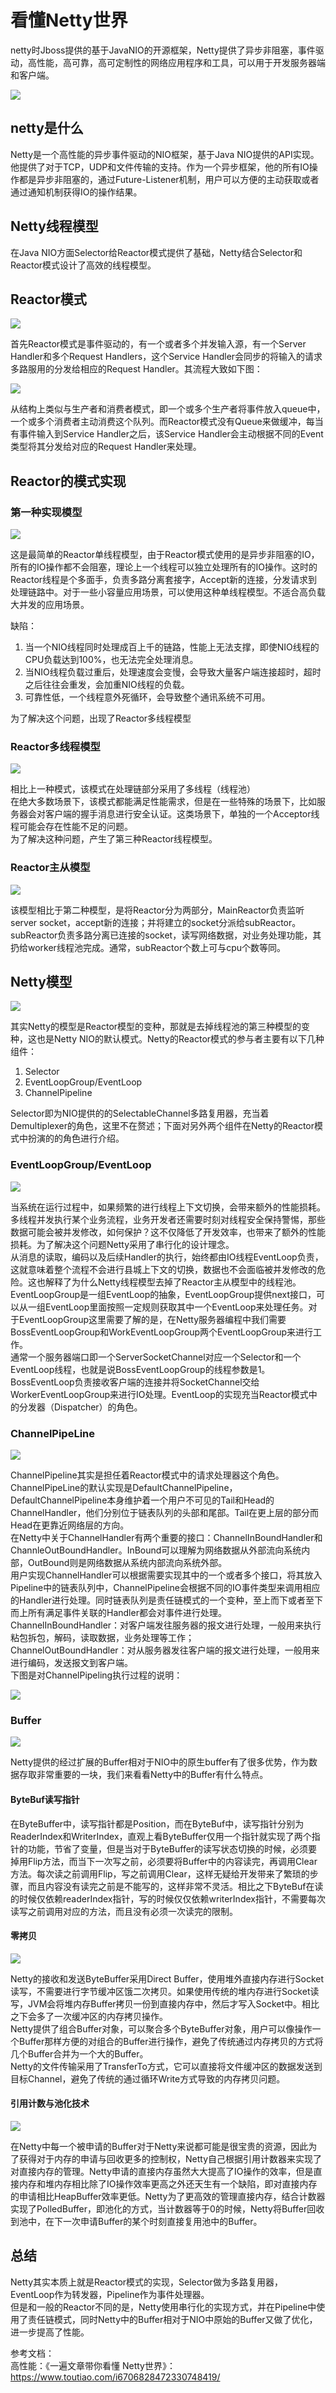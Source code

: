 # 看懂Netty世界
netty时Jboss提供的基于JavaNIO的开源框架，Netty提供了异步非阻塞，事件驱动，高性能，高可靠，高可定制性的网络应用程序和工具，可以用于开发服务器端和客户端。  

![](./source/netty_001.jpg)

## netty是什么
Netty是一个高性能的异步事件驱动的NIO框架，基于Java NIO提供的API实现。他提供了对于TCP，UDP和文件传输的支持。作为一个异步框架，他的所有IO操作都是异步非阻塞的，通过Future-Listener机制，用户可以方便的主动获取或者通过通知机制获得IO的操作结果。

## Netty线程模型
在Java NIO方面Selector给Reactor模式提供了基础，Netty结合Selector和Reactor模式设计了高效的线程模型。

## Reactor模式

![](./source/netty_002.jpg)

首先Reactor模式是事件驱动的，有一个或者多个并发输入源，有一个Server Handler和多个Request Handlers，这个Service Handler会同步的将输入的请求多路服用的分发给相应的Request Handler。其流程大致如下图：  

![](./source/netty_003.jpg)

从结构上类似与生产者和消费者模式，即一个或多个生产者将事件放入queue中，一个或多个消费者主动消费这个队列。而Reactor模式没有Queue来做缓冲，每当有事件输入到Service Handler之后，该Service Handler会主动根据不同的Event类型将其分发给对应的Request Handler来处理。

## Reactor的模式实现

### 第一种实现模型

![](./source/netty_004.jpg)

这是最简单的Reactor单线程模型，由于Reactor模式使用的是异步非阻塞的IO，所有的IO操作都不会阻塞，理论上一个线程可以独立处理所有的IO操作。这时的Reactor线程是个多面手，负责多路分离套接字，Accept新的连接，分发请求到处理链路中。对于一些小容量应用场景，可以使用这种单线程模型。不适合高负载大并发的应用场景。

缺陷： 
1.  当一个NIO线程同时处理成百上千的链路，性能上无法支撑，即使NIO线程的CPU负载达到100%，也无法完全处理消息。
2. 当NIO线程负载过重后，处理速度会变慢，会导致大量客户端连接超时，超时之后往往会重发，会加重NIO线程的负载。
3. 可靠性低，一个线程意外死循环，会导致整个通讯系统不可用。

为了解决这个问题，出现了Reactor多线程模型

### Reactor多线程模型

![](./source/netty_005.jpg)

相比上一种模式，该模式在处理链部分采用了多线程（线程池）  
在绝大多数场景下，该模式都能满足性能需求，但是在一些特殊的场景下，比如服务器会对客户端的握手消息进行安全认证。这类场景下，单独的一个Acceptor线程可能会存在性能不足的问题。  
为了解决这种问题，产生了第三种Reactor线程模型。  

### Reactor主从模型

![](./source/netty_006.jpg)

该模型相比于第二种模型，是将Reactor分为两部分，MainReactor负责监听server socket，accept新的连接；并将建立的socket分派给subReactor。  
subReactor负责多路分离已连接的socket，读写网络数据，对业务处理功能，其扔给worker线程池完成。通常，subReactor个数上可与cpu个数等同。  

## Netty模型

![](./source/netty_007.jpg)

其实Netty的模型是Reactor模型的变种，那就是去掉线程池的第三种模型的变种，这也是Netty NIO的默认模式。Netty的Reactor模式的参与者主要有以下几种组件：  
1. Selector
2. EventLoopGroup/EventLoop
3. ChannelPipeline

Selector即为NIO提供的的SelectableChannel多路复用器，充当着Demultiplexer的角色，这里不在赘述；下面对另外两个组件在Netty的Reactor模式中扮演的的角色进行介绍。

### EventLoopGroup/EventLoop

![](./source/netty_008.jpg)

当系统在运行过程中，如果频繁的进行线程上下文切换，会带来额外的性能损耗。  
多线程并发执行某个业务流程，业务开发者还需要时刻对线程安全保持警惕，那些数据可能会被并发修改，如何保护？这不仅降低了开发效率，也带来了额外的性能损耗。为了解决这个问题Netty采用了串行化的设计理念。  
从消息的读取，编码以及后续Handler的执行，始终都由IO线程EventLoop负责，这就意味着整个流程不会进行县城上下文的切换，数据也不会面临被并发修改的危险。这也解释了为什么Netty线程模型去掉了Reactor主从模型中的线程池。  
EventLoopGroup是一组EventLoop的抽象，EventLoopGroup提供next接口，可以从一组EventLoop里面按照一定规则获取其中一个EventLoop来处理任务。对于EventLoopGroup这里需要了解的是，在Netty服务器编程中我们需要BossEventLoopGroup和WorkEventLoopGroup两个EventLoopGroup来进行工作。  
通常一个服务器端口即一个ServerSocketChannel对应一个Selector和一个EventLoop线程，也就是说BossEventLoopGroup的线程参数是1。BossEventLoop负责接收客户端的连接并将SocketChannel交给WorkerEventLoopGroup来进行IO处理。EventLoop的实现充当Reactor模式中的分发器（Dispatcher）的角色。

### ChannelPipeLine

![](./source/netty_009.jpg)

ChannelPipeline其实是担任着Reactor模式中的请求处理器这个角色。  
ChannelPipeLine的默认实现是DefaultChannelPipeline，DefaultChannelPipeline本身维护着一个用户不可见的Tail和Head的ChannelHandler，他们分别位于链表队列的头部和尾部。Tail在更上层的部分而Head在更靠近网络层的方向。  
在Netty中关于ChannelHandler有两个重要的接口：ChannelInBoundHandler和ChannleOutBoundHandler。InBound可以理解为网络数据从外部流向系统内部，OutBound则是网络数据从系统内部流向系统外部。  
用户实现ChannelHandler可以根据需要实现其中的一个或者多个接口，将其放入Pipeline中的链表队列中，ChannelPipeline会根据不同的IO事件类型来调用相应的Handler进行处理。同时链表队列是责任链模式的一个变种，至上而下或者至下而上所有满足事件关联的Handler都会对事件进行处理。  
ChannelInBoundHandler：对客户端发往服务器的报文进行处理，一般用来执行粘包拆包，解码，读取数据，业务处理等工作；  
ChannelOutBoundHandler：对从服务器发往客户端的报文进行处理，一般用来进行编码，发送报文到客户端。  
下图是对ChannelPipeling执行过程的说明：  

![](./source/netty_010.jpg)


### Buffer

![](./source/netty_011.jpg)

Netty提供的经过扩展的Buffer相对于NIO中的原生buffer有了很多优势，作为数据存取非常重要的一块，我们来看看Netty中的Buffer有什么特点。

#### ByteBuf读写指针
在ByteBuffer中，读写指针都是Position，而在ByteBuf中，读写指针分别为ReaderIndex和WriterIndex，直观上看ByteBuffer仅用一个指针就实现了两个指针的功能，节省了变量，但是当对于ByteBuffer的读写状态切换的时候，必须要掉用Flip方法，而当下一次写之前，必须要将Buffer中的内容读完，再调用Clear方法。每次读之前调用Flip，写之前调用Clear，这样无疑给开发带来了繁琐的步骤，而且内容没有读完之前是不能写的，这样非常不灵活。相比之下ByteBuf在读的时候仅依赖readerIndex指针，写的时候仅仅依赖writerIndex指针，不需要每次读写之前调用对应的方法，而且没有必须一次读完的限制。

#### 零拷贝

![](./source/netty_012.jpg)

Netty的接收和发送ByteBuffer采用Direct Buffer，使用堆外直接内存进行Socket读写，不需要进行字节缓冲区饿二次拷贝。如果使用传统的堆内存进行Socket读写，JVM会将堆内存Buffer拷贝一份到直接内存中，然后才写入Socket中。相比之下会多了一次缓冲区的内存拷贝操作。  
Netty提供了组合Buffer对象，可以聚合多个ByteBuffer对象，用户可以像操作一个Buffer那样方便的对组合的Buffer进行操作，避免了传统通过内存拷贝的方式将几个Buffer合并为一个大的Buffer。  
Netty的文件传输采用了TransferTo方式，它可以直接将文件缓冲区的数据发送到目标Channel，避免了传统的通过循环Write方式导致的内存拷贝问题。  

#### 引用计数与池化技术

![](./source/netty_013.jpg)

在Netty中每一个被申请的Buffer对于Netty来说都可能是很宝贵的资源，因此为了获得对于内存的申请与回收更多的控制权，Netty自己根据引用计数器来实现了对直接内存的管理。Netty申请的直接内存虽然大大提高了IO操作的效率，但是直接内存和堆内存相比除了IO操作效率更高之外还天生有一个缺陷，即对直接内存的申请相比HeapBuffer效率更低。Netty为了更高效的管理直接内存，结合计数器实现了PolledBuffer，即池化的方式，当计数器等于0的时候，Netty将Buffer回收到池中，在下一次申请Buffer的某个时刻直接复用池中的Buffer。

## 总结
Netty其实本质上就是Reactor模式的实现，Selector做为多路复用器，EventLoop作为转发器，Pipeline作为事件处理器。  
但是和一般的Reactor不同的是，Netty使用串行化的实现方式，并在Pipeline中使用了责任链模式，同时Netty中的Buffer相对于NIO中原始的Buffer又做了优化，进一步提高了性能。


参考文档：  
高性能：《一遍文章带你看懂 Netty世界》：
https://www.toutiao.com/i6706828472330748419/